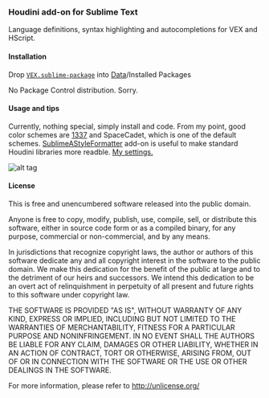 ### Houdini add-on for Sublime Text
Language definitions, syntax highlighting and autocompletions for VEX and HScript.


#### Installation
Drop [`VEX.sublime-package`](https://github.com/teared/vex/raw/master/VEX.sublime-package) into [Data](http://sublime-text-unofficial-documentation.readthedocs.org/en/latest/basic_concepts.html#the-data-directory)/Installed Packages

No Package Control distribution. Sorry.


#### Usage and tips
Currently, nothing special, simply install and code. From my point, good color schemes are [1337](https://github.com/MarkMichos/1337-Scheme) and SpaceCadet, which is one of the default schemes. [SublimeAStyleFormatter](https://github.com/timonwong/SublimeAStyleFormatter) add-on is useful to make standard Houdini libraries more readble. [My settings.](https://gist.github.com/teared/cfcf27705954fcf741b7#file-sublimeastyleformatter-sublime-settings)

![alt tag](http://i.imgur.com/st2NX12.png)


#### License
This is free and unencumbered software released into the public domain.

Anyone is free to copy, modify, publish, use, compile, sell, or
distribute this software, either in source code form or as a compiled
binary, for any purpose, commercial or non-commercial, and by any
means.

In jurisdictions that recognize copyright laws, the author or authors
of this software dedicate any and all copyright interest in the
software to the public domain. We make this dedication for the benefit
of the public at large and to the detriment of our heirs and
successors. We intend this dedication to be an overt act of
relinquishment in perpetuity of all present and future rights to this
software under copyright law.

THE SOFTWARE IS PROVIDED "AS IS", WITHOUT WARRANTY OF ANY KIND,
EXPRESS OR IMPLIED, INCLUDING BUT NOT LIMITED TO THE WARRANTIES OF
MERCHANTABILITY, FITNESS FOR A PARTICULAR PURPOSE AND NONINFRINGEMENT.
IN NO EVENT SHALL THE AUTHORS BE LIABLE FOR ANY CLAIM, DAMAGES OR
OTHER LIABILITY, WHETHER IN AN ACTION OF CONTRACT, TORT OR OTHERWISE,
ARISING FROM, OUT OF OR IN CONNECTION WITH THE SOFTWARE OR THE USE OR
OTHER DEALINGS IN THE SOFTWARE.

For more information, please refer to <http://unlicense.org/>
